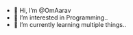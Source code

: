 - 👋 Hi, I’m @OmAarav
- 👀 I’m interested in Programming..
- 🌱 I’m currently learning multiple things..
<!---
OmAarav/OmAarav is a ✨ special ✨ repository because its `README.md` (this file) appears on your GitHub profile.
You can click the Preview link to take a look at your changes.
--->
